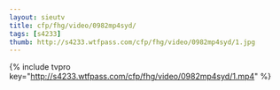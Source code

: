 ```yaml
--- 
layout: sieutv
title: cfp/fhg/video/0982mp4syd/
tags: [s4233]
thumb: http://s4233.wtfpass.com/cfp/fhg/video/0982mp4syd/1.jpg
---
```

{% include tvpro key="http://s4233.wtfpass.com/cfp/fhg/video/0982mp4syd/1.mp4" %} 
